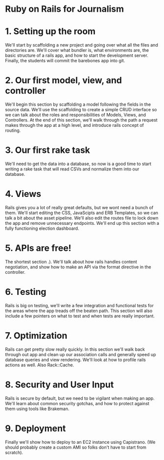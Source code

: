 Ruby on Rails for Journalism
============================

# 1. Setting up the room

We'll start by scaffolding a new project and going over what all the files and directories are. We'll cover what bundler is, what environments are, the basic structure of a rails app, and how to start the development server. Finally, the students will commit the barebones app into git.

# 2. Our first model, view, and controller
                                             
We'll begin this section by scaffolding a model following the fields in the source data. We'll use the scaffolding to create a simple CRUD interface so we can talk about the roles and responsibilities of Models, Views, and Controllers. At the end of this section, we'll walk through  the path a request makes through the app at a high level, and introduce rails concept of routing. 

# 3. Our first rake task
                           
We'll need to get the data into a database, so now is a good time to start writing a rake task that will read CSVs and normalize them into our database.

# 4. Views
                                                             
Rails gives you a lot of really great defaults, but we wont need a bunch of them. We'll start editing the CSS, JavaScipts and ERB Templates, so we can talk a bit about the asset pipeline. We'll also edit the routes file to lock down the app and remove unnecessary endpoints. We'll end up this section with a fully functioning election dashboard.

# 5. APIs are free!
                      
The shortest section .). We'll talk about how rails handles content negotiation, and show how to make an API via the format directive in the controller.

# 6. Testing
               
Rails is big on testing, we'll write a few integration and functional tests for the areas where the app treads off the beaten path. This section will also include a few pointers on what to test and when tests are really important.

# 7. Optimization
                    
Rails can get pretty slow really quickly. In this section we'll walk back through out app and clean up our association calls and generally speed up database queries and view rendering. We'll look at how to profile rails actions as well. Also Rack::Cache.

# 8. Security and User Input
                               
Rails is secure by default, but we need to be vigilant when making an app. We'll learn about common security gotchas, and how to protect against them using tools like Brakeman.

# 9. Deployment
                  
Finally we'll show how to deploy to an EC2 instance using Capistrano. (We should probably create a custom AMI so folks don't have to start from scratch).
